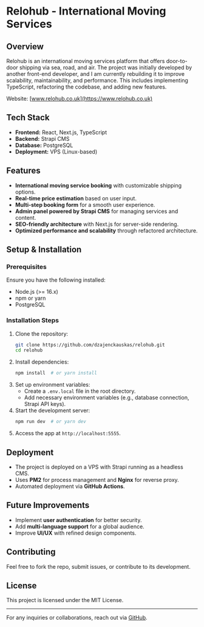 # Relohub - International Moving Services

## Overview
Relohub is an international moving services platform that offers door-to-door shipping via sea, road, and air. The project was initially developed by another front-end developer, and I am currently rebuilding it to improve scalability, maintainability, and performance. This includes implementing TypeScript, refactoring the codebase, and adding new features.

Website: [www.relohub.co.uk](https://www.relohub.co.uk)

## Tech Stack
- **Frontend:** React, Next.js, TypeScript
- **Backend:** Strapi CMS
- **Database:** PostgreSQL
- **Deployment:** VPS (Linux-based)

## Features
- **International moving service booking** with customizable shipping options.
- **Real-time price estimation** based on user input.
- **Multi-step booking form** for a smooth user experience.
- **Admin panel powered by Strapi CMS** for managing services and content.
- **SEO-friendly architecture** with Next.js for server-side rendering.
- **Optimized performance and scalability** through refactored architecture.

## Setup & Installation
### Prerequisites
Ensure you have the following installed:
- Node.js (>= 16.x)
- npm or yarn
- PostgreSQL

### Installation Steps
1. Clone the repository:
   ```sh
   git clone https://github.com/dzajenckauskas/relohub.git
   cd relohub
   ```
2. Install dependencies:
   ```sh
   npm install  # or yarn install
   ```
3. Set up environment variables:
   - Create a `.env.local` file in the root directory.
   - Add necessary environment variables (e.g., database connection, Strapi API keys).
4. Start the development server:
   ```sh
   npm run dev  # or yarn dev
   ```
5. Access the app at `http://localhost:5555`.

## Deployment
- The project is deployed on a VPS with Strapi running as a headless CMS.
- Uses **PM2** for process management and **Nginx** for reverse proxy.
- Automated deployment via **GitHub Actions**.

## Future Improvements
- Implement **user authentication** for better security.
- Add **multi-language support** for a global audience.
- Improve **UI/UX** with refined design components.

## Contributing
Feel free to fork the repo, submit issues, or contribute to its development.

## License
This project is licensed under the MIT License.

---
For any inquiries or collaborations, reach out via [GitHub](https://github.com/dzajenckauskas/).

